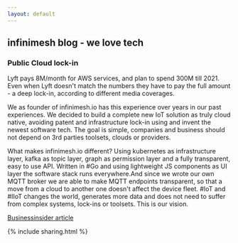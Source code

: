 ```yaml
---
layout: default
---
```


## infinimesh blog - we love tech

### Public Cloud lock-in 

Lyft pays 8M/month for AWS services, and plan to spend 300M till 2021. Even when Lyft doesn't match the numbers they have to pay the full amount - a deep lock-in, according to different media coverages.

We as founder of infinimesh.io has this experience over years in our past experiences. We decided to build a complete new IoT solution as truly cloud native, avoiding patent and infrastructure lock-in using and invent the newest software tech. The goal is simple, companies and business should not depend on 3rd parties toolsets, clouds or providers. 

What makes infinimesh.io different? Using kubernetes as infrastructure layer, kafka as topic layer, graph as permission layer and a fully transparent, easy to use API. Written in #Go and using lightweight JS components as UI layer the software stack runs everywhere.And since we wrote our own MQTT broker we are able to make MQTT endpoints transparent, so that a move from a cloud to another one doesn't affect the device fleet. #IoT and #IIoT changes the world, generates more data and does not need to suffer from complex systems, lock-ins or toolsets. This is our vision.

<a href="https://www.businessinsider.de/lyft-ipo-amazon-web-services-2019-3?r=US&IR=T" target="_new">Businessinsider article</a>

{% include sharing.html %}
